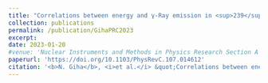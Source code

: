 ```yaml
---
title: "Correlations between energy and γ-Ray emission in <sup>239</sup>Pu(*n*,*f*)"
collection: publications
permalink: /publication/GihaPRC2023
excerpt:
date: 2023-01-20
#venue: 'Nuclear Instruments and Methods in Physics Research Section A'
paperurl: 'https://doi.org/10.1103/PhysRevC.107.014612'
citation: '<b>N. Giha</b>, <i>et al.</i> &quot;Correlations between energy and γ-Ray emission in <sup>239</sup>Pu(*n*,*f*),&quot; <i>Phys. Rev. C</i> 107 (2023) 014612.'
---
```

